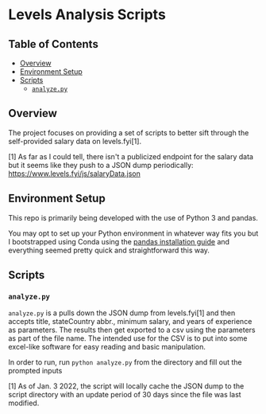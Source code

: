 
# Levels Analysis Scripts  <!-- omit in toc --> 

## Table of Contents <!-- omit in toc --> 
- [Overview](#overview)
- [Environment Setup](#environment-setup)
- [Scripts](#scripts)
  - [`analyze.py`](#analyzepy)
## Overview

The project focuses on providing a set of scripts to better sift through the self-provided salary data on levels.fyi[1].

[1] As far as I could tell, there isn't a publicized endpoint for the salary data but it seems like they push to a JSON dump periodically: https://www.levels.fyi/js/salaryData.json

## Environment Setup

This repo is primarily being developed with the use of Python 3 and pandas.

You may opt to set up your Python environment in whatever way fits you but I bootstrapped using Conda using the [pandas installation guide](https://pandas.pydata.org/getting_started.html) and everything seemed pretty quick and straightforward this way.


## Scripts

### `analyze.py`
`analyze.py` is a pulls down the JSON dump from levels.fyi[1] and then accepts title, stateCountry abbr., minimum salary, and years of experience as parameters. The results then get exported to a csv using the parameters as part of the file name. The intended use for the CSV is to put into some excel-like software for easy reading and basic manipulation.

In order to run, run `python analyze.py` from the directory and fill out the prompted inputs

[1] As of Jan. 3 2022, the script will locally cache the JSON dump to the script directory with an update period of 30 days since the file was last modified.